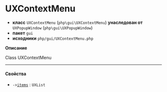 # UXContextMenu

- **класс** `UXContextMenu` (`php\gui\UXContextMenu`) **унаследован от** `UXPopupWindow` (`php\gui\UXPopupWindow`)
- **пакет** `gui`
- **исходники** `php/gui/UXContextMenu.php`

**Описание**

Class UXContextMenu

---

#### Свойства

- `->`[`items`](#prop-items) : `UXList`
